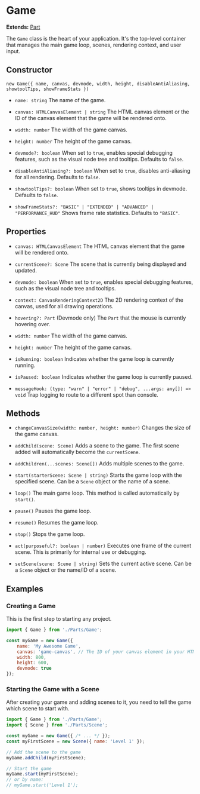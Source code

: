 # Game

**Extends:** [Part](./Part.md)

The `Game` class is the heart of your application. It's the top-level container that manages the main game loop, scenes, rendering context, and user input.

## Constructor

`new Game({ name, canvas, devmode, width, height, disableAntiAliasing, showtoolTips, showFrameStats })`

-   `name: string`
    The name of the game.

-   `canvas: HTMLCanvasElement | string`
    The HTML canvas element or the ID of the canvas element that the game will be rendered onto.

-   `width: number`
    The width of the game canvas.

-   `height: number`
    The height of the game canvas.

-   `devmode?: boolean`
    When set to `true`, enables special debugging features, such as the visual node tree and tooltips. Defaults to `false`.

-   `disableAntiAliasing?: boolean`
    When set to `true`, disables anti-aliasing for all rendering. Defaults to `false`.

-   `showtoolTips?: boolean`
    When set to `true`, shows tooltips in devmode. Defaults to `false`.

-   `showFrameStats?: "BASIC" | "EXTENDED" | "ADVANCED" | "PERFORMANCE_HUD"`
    Shows frame rate statistics. Defaults to `"BASIC"`.

## Properties

-   `canvas: HTMLCanvasElement`
    The HTML canvas element that the game will be rendered onto.

-   `currentScene?: Scene`
    The scene that is currently being displayed and updated.

-   `devmode: boolean`
    When set to `true`, enables special debugging features, such as the visual node tree and tooltips.

-   `context: CanvasRenderingContext2D`
    The 2D rendering context of the canvas, used for all drawing operations.

-   `hovering?: Part`
    (Devmode only) The `Part` that the mouse is currently hovering over.

-   `width: number`
    The width of the game canvas.

-   `height: number`
    The height of the game canvas.

-   `isRunning: boolean`
    Indicates whether the game loop is currently running.

-   `isPaused: boolean`
    Indicates whether the game loop is currently paused.

-   `messageHook: (type: "warn" | "error" | "debug", ...args: any[]) => void`
    Trap logging to route to a different spot than console.

## Methods

-   `changeCanvasSize(width: number, height: number)`
    Changes the size of the game canvas.

-   `addChild(scene: Scene)`
    Adds a scene to the game. The first scene added will automatically become the `currentScene`.

-   `addChildren(...scenes: Scene[])`
    Adds multiple scenes to the game.

-   `start(starterScene: Scene | string)`
    Starts the game loop with the specified scene. Can be a `Scene` object or the name of a scene.

-   `loop()`
    The main game loop. This method is called automatically by `start()`.

-   `pause()`
    Pauses the game loop.

-   `resume()`
    Resumes the game loop.

-   `stop()`
    Stops the game loop.

-   `act(purposeful?: boolean | number)`
    Executes one frame of the current scene. This is primarily for internal use or debugging.

-   `setScene(scene: Scene | string)`
    Sets the current active scene. Can be a `Scene` object or the name/ID of a scene.

## Examples

### Creating a Game

This is the first step to starting any project.

```javascript
import { Game } from './Parts/Game';

const myGame = new Game({
    name: 'My Awesome Game',
    canvas: 'game-canvas', // The ID of your canvas element in your HTML
    width: 800,
    height: 600,
    devmode: true
});
```

### Starting the Game with a Scene

After creating your game and adding scenes to it, you need to tell the game which scene to start with.

```javascript
import { Game } from './Parts/Game';
import { Scene } from './Parts/Scene';

const myGame = new Game({ /* ... */ });
const myFirstScene = new Scene({ name: 'Level 1' });

// Add the scene to the game
myGame.addChild(myFirstScene);

// Start the game
myGame.start(myFirstScene);
// or by name:
// myGame.start('Level 1');
```
